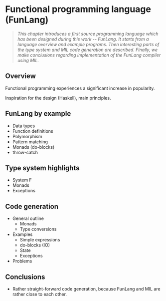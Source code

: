 # Functional programming language (FunLang)

> *This chapter introduces a first source programming language which has been
> designed during this work -- FunLang. It starts from a language overview and
> example programs. Then interesting parts of the type system and MIL code
> generation are described. Finally, we make conclusions regarding
> implementation of the FunLang compiler using MIL.*

## Overview

Functional programming experiences a significant increase in popularity.

Inspiration for the design (Haskell), main principles.

## FunLang by example

* Data types
* Function definitions
* Polymorphism
* Pattern matching
* Monads (do-blocks)
* throw-catch

## Type system highlights

* System F
* Monads
* Exceptions

## Code generation

* General outline
    + Monads
    + Type conversions
* Examples
    + Simple expressions
    + do-blocks (IO)
    + State
    + Exceptions
* Problems

## Conclusions

* Rather straight-forward code generation, because FunLang and MIL are rather
  close to each other.

